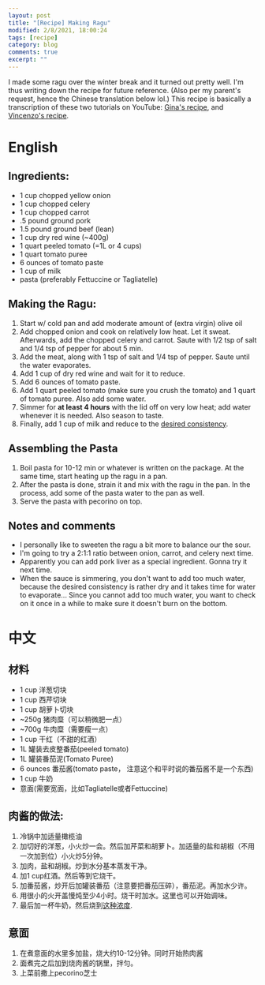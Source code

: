 ```yaml
---
layout: post
title: "[Recipe] Making Ragu"
modified: 2/8/2021, 18:00:24
tags: [recipe]
category: blog
comments: true
excerpt: ""
---
```


I made some ragu over the winter break and it turned out pretty well. I'm thus
writing down the recipe for future reference. (Also per my parent's request,
hence the Chinese translation below lol.) This recipe is basically a
transcription of these two tutorials on YouTube: [Gina's
recipe](https://www.youtube.com/watch?v=MJ_WhvmTy6E), and [Vincenzo's
recipe](https://www.youtube.com/watch?v=Gyz7s3cFjZU).

# English
## Ingredients:
- 1 cup chopped yellow onion
- 1 cup chopped celery
- 1 cup chopped carrot
- .5 pound ground pork
- 1.5 pound ground beef (lean)
- 1 cup dry red wine (~400g)
- 1 quart peeled tomato (=1L or 4 cups)
- 1 quart tomato puree
- 6 ounces of tomato paste
- 1 cup of milk
- pasta (preferably Fettuccine or Tagliatelle)

## Making the Ragu:
1. Start w/ cold pan and add moderate amount of (extra virgin) olive oil
2. Add chopped onion and cook on relatively low heat. Let it sweat. Afterwards,
   add the chopped celery and carrot. Saute with 1/2 tsp of salt and 1/4 tsp of
   pepper for about 5 min.
3. Add the meat, along with 1 tsp of salt and 1/4 tsp of pepper. Saute until
   the water evaporates.
4. Add 1 cup of dry red wine and wait for it to reduce.
5. Add 6 ounces of tomato paste.
6. Add 1 quart peeled tomato (make sure you crush the tomato) and 1 quart of
   tomato puree. Also add some water.
7. Simmer for **at least 4 hours** with the lid off on very low heat; add water
   whenever it is needed. Also season to taste.
8. Finally, add 1 cup of milk and reduce to the [desired
   consistency](https://youtu.be/MJ_WhvmTy6E?t=956).

## Assembling the Pasta
1. Boil pasta for 10-12 min or whatever is written on the package. At the same
   time, start heating up the ragu in a pan.
2. After the pasta is done, strain it and mix with the ragu in the pan. In the
   process, add some of the pasta water to the pan as well.
3. Serve the pasta with pecorino on top.

## Notes and comments
- I personally like to sweeten the ragu a bit more to balance our the sour.
- I'm going to try a 2:1:1 ratio between onion, carrot, and celery next time.
- Apparently you can add pork liver as a special ingredient. Gonna try it next
  time.
- When the sauce is simmering, you don't want to add too much water, because
  the desired consistency is rather dry and it takes time for water to
  evaporate... Since you cannot add too much water, you want to check on it
  once in a while to make sure it doesn't burn on the bottom.

# 中文
## 材料
- 1 cup 洋葱切块
- 1 cup 西芹切块
- 1 cup 胡萝卜切块
- ~250g 猪肉糜（可以稍微肥一点） 
- ~700g 牛肉糜（需要瘦一点）
- 1 cup 干红（不甜的红酒）
- 1L 罐装去皮整番茄(peeled tomato)
- 1L 罐装番茄泥(Tomato Puree)
- 6 ounces 番茄酱(tomato paste， 注意这个和平时说的番茄酱不是一个东西)
- 1 cup 牛奶
- 意面(需要宽面，比如Tagliatelle或者Fettuccine)

## 肉酱的做法:
1. 冷锅中加适量橄榄油
2. 加切好的洋葱，小火炒一会。然后加芹菜和胡萝卜。加适量的盐和胡椒（不用一次加到位）小火炒5分钟。
3. 加肉，盐和胡椒。炒到水分基本蒸发干净。
4. 加1 cup红酒。然后等到它烧干。
5. 加番茄酱，炒开后加罐装番茄（注意要把番茄压碎），番茄泥。再加水少许。
6. 用很小的火开盖慢炖至少4小时。烧干时加水。这里也可以开始调味。
7. 最后加一杯牛奶，然后烧到[这种浓度](https://youtu.be/MJ_WhvmTy6E?t=956).

## 意面
1. 在煮意面的水里多加盐，烧大约10-12分钟。同时开始热肉酱
2. 面煮完之后加到烧肉酱的锅里，拌匀。
3. 上菜前撒上pecorino芝士

